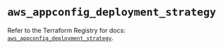 # `aws_appconfig_deployment_strategy`

Refer to the Terraform Registry for docs: [`aws_appconfig_deployment_strategy`](https://registry.terraform.io/providers/hashicorp/aws/6.19.0/docs/resources/appconfig_deployment_strategy).
